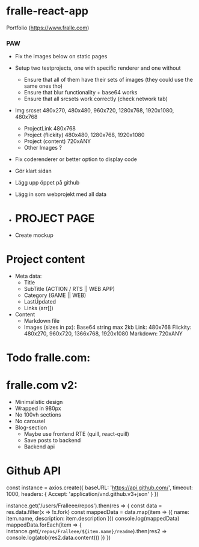 # fralle-react-app
Portfolio (https://www.fralle.com)

### PAW
- Fix the images below on static pages
- Setup two testprojects, one with specific renderer and one without
  - Ensure that all of them have their sets of images (they could use the same ones tho)
  - Ensure that blur functionality + base64 works
  - Ensure that all srcsets work correctly (check network tab)

- Img srcset 480x270, 480x480, 960x720, 1280x768, 1920x1080, 480x768  
  - ProjectLink         480x768
  - Project (flickity)  480x480, 1280x768, 1920x1080
  - Project (content)   720xANY
  - Other Images        ?

- Fix coderenderer or better option to display code

- Gör klart sidan
- Lägg upp öppet på github
- Lägg in som webprojekt med all data

* # PROJECT PAGE
- Create mockup

# Project content
- Meta data:
  - Title
  - SubTitle (ACTION / RTS || WEB APP)
  - Category (GAME || WEB) 
  - LastUpdated
  - Links (arr[])
- Content
  - Markdown file
  - Images (sizes in px):
      Base64 string max 2kb
      Link: 480x768
      Flickity: 480x270, 960x720, 1366x768, 1920x1080
      Markdown: 720xANY


# Todo fralle.com:


# fralle.com v2:
- Minimalistic design
- Wrapped in 980px
- No 100vh sections
- No carousel
- Blog-section
  - Maybe use frontend RTE (quill, react-quill)
  - Save posts to backend
  - Backend api


# Github API
const instance = axios.create({
  baseURL: 'https://api.github.com/',
  timeout: 1000,
  headers: { Accept: 'application/vnd.github.v3+json' }
})

instance.get('/users/Fralleee/repos').then(res => {
  const data = res.data.filter(x => !x.fork)
  const mappedData = data.map(item => ({ name: item.name, description: item.description }))
  console.log(mappedData)
  mappedData.forEach(item => {
    instance.get(`/repos/Fralleee/${item.name}/readme`).then(res2 => console.log(atob(res2.data.content)))
  })
})